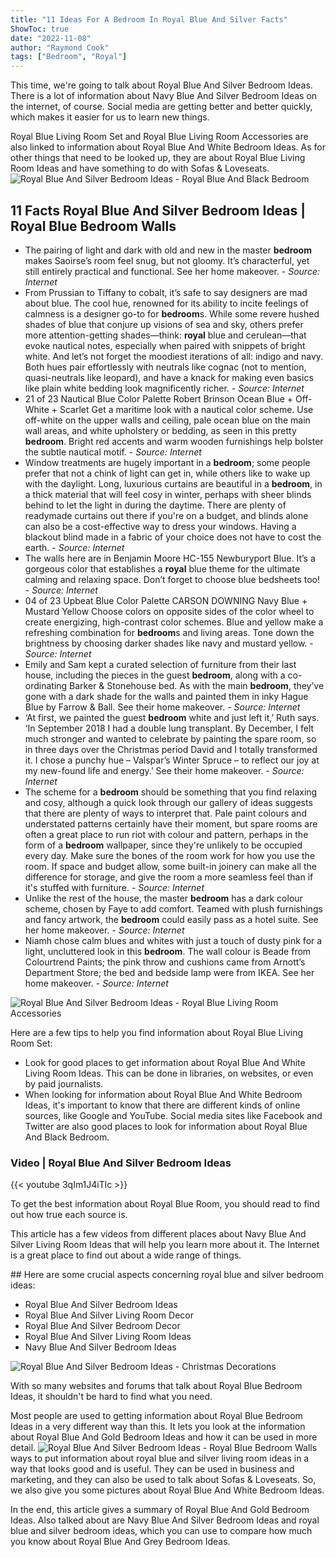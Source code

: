 ```yaml
---
title: "11 Ideas For A Bedroom In Royal Blue And Silver Facts"
ShowToc: true 
date: "2022-11-08"
author: "Raymond Cook" 
tags: ["Bedroom", "Royal"]
---
```


	
This time, we're going to talk about Royal Blue And Silver Bedroom Ideas. There is a lot of information about Navy Blue And Silver Bedroom Ideas on the internet, of course. Social media are getting better and better quickly, which makes it easier for us to learn new things.

Royal Blue Living Room Set and Royal Blue Living Room Accessories are also linked to information about Royal Blue And White Bedroom Ideas. As for other things that need to be looked up, they are about Royal Blue Living Room Ideas and have something to do with Sofas & Loveseats.
<img loading="lazy" src="https://i.pinimg.com/736x/e4/2b/67/e42b670736586ab5a9287ca85f36dced.jpg" onerror="this.onerror=null;this.src='https://blogger.googleusercontent.com/img/a/AVvXsEhe7F7TRXHtjiKvHb5vS7DmnxvpHiDyoYyYvm1nHB3Qp2_w3BnM6A2eq4v7FYxCC9bfZt3a9vIMtAYEKUiaDQbHMg-ViyGmRIj39MLp0bGFfgfYw1Dc9q_H-T0wiTm3l0Uq42dETrN9eC8aGJ9_IORZsxST1AcLR7np1koOfcc7tnHa4S8Mwz_xD9d0=s16000';" alt="Royal Blue And Silver Bedroom Ideas - Royal Blue And Black Bedroom" >

## 11 Facts Royal Blue And Silver Bedroom Ideas | Royal Blue Bedroom Walls
-   The pairing of light and dark with old and new in the master **bedroom** makes Saoirse’s room feel snug, but not gloomy. It’s characterful, yet still entirely practical and functional. See her home makeover. - <cite>Source: Internet</cite>
-   From Prussian to Tiffany to cobalt, it’s safe to say designers are mad about blue. The cool hue, renowned for its ability to incite feelings of calmness is a designer go-to for **bedroom**s. While some revere hushed shades of blue that conjure up visions of sea and sky, others prefer more attention-getting shades—think: **royal** blue and cerulean—that evoke nautical notes, especially when paired with snippets of bright white. And let’s not forget the moodiest iterations of all: indigo and navy. Both hues pair effortlessly with neutrals like cognac (not to mention, quasi-neutrals like leopard), and have a knack for making even basics like plain white bedding look magnificently richer. - <cite>Source: Internet</cite>
-   21 of 23 Nautical Blue Color Palette Robert Brinson Ocean Blue + Off-White + Scarlet Get a maritime look with a nautical color scheme. Use off-white on the upper walls and ceiling, pale ocean blue on the main wall areas, and white upholstery or bedding, as seen in this pretty **bedroom**. Bright red accents and warm wooden furnishings help bolster the subtle nautical motif. - <cite>Source: Internet</cite>
-   Window treatments are hugely important in a **bedroom**; some people prefer that not a chink of light can get in, while others like to wake up with the daylight. Long, luxurious curtains are beautiful in a **bedroom**, in a thick material that will feel cosy in winter, perhaps with sheer blinds behind to let the light in during the daytime. There are plenty of readymade curtains out there if you're on a budget, and blinds alone can also be a cost-effective way to dress your windows. Having a blackout blind made in a fabric of your choice does not have to cost the earth. - <cite>Source: Internet</cite>
-   The walls here are in Benjamin Moore HC-155 Newburyport Blue. It’s a gorgeous color that establishes a **royal** blue theme for the ultimate calming and relaxing space. Don’t forget to choose blue bedsheets too! - <cite>Source: Internet</cite>
-   04 of 23 Upbeat Blue Color Palette CARSON DOWNING Navy Blue + Mustard Yellow Choose colors on opposite sides of the color wheel to create energizing, high-contrast color schemes. Blue and yellow make a refreshing combination for **bedroom**s and living areas. Tone down the brightness by choosing darker shades like navy and mustard yellow. - <cite>Source: Internet</cite>
-   Emily and Sam kept a curated selection of furniture from their last house, including the pieces in the guest **bedroom**, along with a co-ordinating Barker & Stonehouse bed. As with the main **bedroom**, they’ve gone with a dark shade for the walls and painted them in inky Hague Blue by Farrow & Ball. See their home makeover. - <cite>Source: Internet</cite>
-   ‘At first, we painted the guest **bedroom** white and just left it,’ Ruth says. ‘In September 2018 I had a double lung transplant. By December, I felt much stronger and wanted to celebrate by painting the spare room, so in three days over the Christmas period David and I totally transformed it. I chose a punchy hue – Valspar’s Winter Spruce – to reflect our joy at my new-found life and energy.’ See their home makeover. - <cite>Source: Internet</cite>
-   The scheme for a **bedroom** should be something that you find relaxing and cosy, although a quick look through our gallery of ideas suggests that there are plenty of ways to interpret that. Pale paint colours and understated patterns certainly have their moment, but spare rooms are often a great place to run riot with colour and pattern, perhaps in the form of a **bedroom** wallpaper, since they're unlikely to be occupied every day. Make sure the bones of the room work for how you use the room. If space and budget allow, some built-in joinery can make all the difference for storage, and give the room a more seamless feel than if it's stuffed with furniture. - <cite>Source: Internet</cite>
-   Unlike the rest of the house, the master **bedroom** has a dark colour scheme, chosen by Faye to add comfort. Teamed with plush furnishings and fancy artwork, the **bedroom** could easily pass as a hotel suite. See her home makeover. - <cite>Source: Internet</cite>
-   Niamh chose calm blues and whites with just a touch of dusty pink for a light, uncluttered look in this **bedroom**. The wall colour is Beade from Colourtrend Paints; the pink throw and cushions came from Arnott’s Department Store; the bed and bedside lamp were from IKEA. See her home makeover. - <cite>Source: Internet</cite>


<img loading="lazy" src="https://66.media.tumblr.com/8b89c3dad6a4bb114e1ea6b406b8d707/tumblr_inline_nnau4rPIsB1razu13_640.jpg" onerror="this.onerror=null;this.src='https://blogger.googleusercontent.com/img/a/AVvXsEhe7F7TRXHtjiKvHb5vS7DmnxvpHiDyoYyYvm1nHB3Qp2_w3BnM6A2eq4v7FYxCC9bfZt3a9vIMtAYEKUiaDQbHMg-ViyGmRIj39MLp0bGFfgfYw1Dc9q_H-T0wiTm3l0Uq42dETrN9eC8aGJ9_IORZsxST1AcLR7np1koOfcc7tnHa4S8Mwz_xD9d0=s16000';" alt="Royal Blue And Silver Bedroom Ideas - Royal Blue Living Room Accessories" >

Here are a few tips to help you find information about Royal Blue Living Room Set:
- Look for good places to get information about Royal Blue And White Living Room Ideas. This can be done in libraries, on websites, or even by paid journalists.
- When looking for information about Royal Blue And White Bedroom Ideas, it's important to know that there are different kinds of online sources, like Google and YouTube. Social media sites like Facebook and Twitter are also good places to look for information about Royal Blue And Black Bedroom.

### Video | Royal Blue And Silver Bedroom Ideas
{{< youtube 3qIm1J4iTlc >}} 

To get the best information about Royal Blue Room, you should read to find out how true each source is.

This article has a few videos from different places about Navy Blue And Silver Living Room Ideas that will help you learn more about it. The Internet is a great place to find out about a wide range of things.
<script async="async" data-cfasync="false" src="//normallydemandedalter.com/fe63df3c5408708b15d8dc3d9b206b31/invoke.js"></script>
<div id="container-fe63df3c5408708b15d8dc3d9b206b31"></div>
## Here are some crucial aspects concerning royal blue and silver bedroom ideas:

- Royal Blue And Silver Bedroom Ideas
- Royal Blue And Silver Living Room Decor
- Royal Blue And Silver Bedroom Decor
- Royal Blue And Silver Living Room Ideas
- Navy Blue And Silver Bedroom Ideas

 <img loading="lazy" src="https://i.weddingomania.com/29-gorgeous-navy-and-silver-with-a-sparkle-wedding-inspirational-ideas-6-500x754.jpg" onerror="this.onerror=null;this.src='https://blogger.googleusercontent.com/img/a/AVvXsEhe7F7TRXHtjiKvHb5vS7DmnxvpHiDyoYyYvm1nHB3Qp2_w3BnM6A2eq4v7FYxCC9bfZt3a9vIMtAYEKUiaDQbHMg-ViyGmRIj39MLp0bGFfgfYw1Dc9q_H-T0wiTm3l0Uq42dETrN9eC8aGJ9_IORZsxST1AcLR7np1koOfcc7tnHa4S8Mwz_xD9d0=s16000';" alt="Royal Blue And Silver Bedroom Ideas - Christmas Decorations" >

With so many websites and forums that talk about Royal Blue Bedroom Ideas, it shouldn't be hard to find what you need.

Most people are used to getting information about Royal Blue Bedroom Ideas in a very different way than this. It lets you look at the information about Royal Blue And Gold Bedroom Ideas and how it can be used in more detail.
<img loading="lazy" src="https://i.pinimg.com/736x/a7/3e/ce/a73eceada27edad9621aae2f6ed36e6a.jpg" onerror="this.onerror=null;this.src='https://blogger.googleusercontent.com/img/a/AVvXsEhe7F7TRXHtjiKvHb5vS7DmnxvpHiDyoYyYvm1nHB3Qp2_w3BnM6A2eq4v7FYxCC9bfZt3a9vIMtAYEKUiaDQbHMg-ViyGmRIj39MLp0bGFfgfYw1Dc9q_H-T0wiTm3l0Uq42dETrN9eC8aGJ9_IORZsxST1AcLR7np1koOfcc7tnHa4S8Mwz_xD9d0=s16000';" alt="Royal Blue And Silver Bedroom Ideas - Royal Blue Bedroom Walls" >
ways to put information about royal blue and silver living room ideas in a way that looks good and is useful. They can be used in business and marketing, and they can also be used to talk about Sofas & Loveseats. So, we also give you some pictures about Royal Blue And White Bedroom Ideas.

In the end, this article gives a summary of Royal Blue And Gold Bedroom Ideas. Also talked about are Navy Blue And Silver Bedroom Ideas and royal blue and silver bedroom ideas, which you can use to compare how much you know about Royal Blue And Grey Bedroom Ideas.
	
	
	
	

